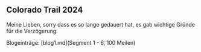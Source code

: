 ## Colorado Trail 2024

Meine Lieben, sorry dass es so lange gedauert hat, es gab wichtige Gründe für die Verzögerung.

Blogeinträge:
[blog1.md](Segment 1 - 6, 100 Meilen)

<!--
**hovercat/hovercat** is a ✨ _special_ ✨ repository because its `README.md` (this file) appears on your GitHub profile.

Here are some ideas to get you started:

- 🔭 I’m currently working on ...
- 🌱 I’m currently learning ...
- 👯 I’m looking to collaborate on ...
- 🤔 I’m looking for help with ...
- 💬 Ask me about ...
- 📫 How to reach me: ...
- 😄 Pronouns: ...
- ⚡ Fun fact: ...
-->
